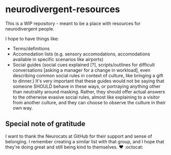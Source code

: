 # neurodivergent-resources

This is a WIP repository - meant to be a place with resources for neurodivergent people. 

I hope to have things like:
- Terms/definitions
- Accomodation lists (e.g. sensory accomodations, accomodations available in specific scenarios like airports)
- Social guides (social cues explained [?], scripts/outlines for difficult conversations [asking a manager for a change in workload], even describing common social rules in context of culture, like bringing a gift to dinner.) It's very important that these guides would not be saying that someone SHOULD behave in these ways, or portraying anything other than neutrality around masking. Rather, they should offer actual answers to the otherwise evasive social rules, almost like explaining to a visitor from another culture, and they can choose to observe the culture in their own way.

## Special note of gratitude

I want to thank the Neurocats at GitHub for their support and sense of belonging. I remember creating a similar list with that group, and I hope that they're doing great and still being kind to themselves. :heart: :octocat:
